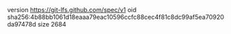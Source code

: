 version https://git-lfs.github.com/spec/v1
oid sha256:4b88bb1061d18eaaa79eac10596ccfc88cec4f81c8dc99af5ea70920da97478d
size 2684
